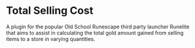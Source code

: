 # Total Selling Cost
A plugin for the popular Old School Runescape third party launcher Runelite that aims to assist in calculating the total gold amount gained from selling items to a store in varying quantities.